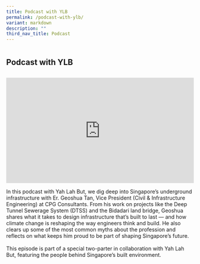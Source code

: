 ```yaml
---
title: Podcast with YLB
permalink: /podcast-with-ylb/
variant: markdown
description: ""
third_nav_title: Podcast
---
```

<h2 style="line-height: 3rem;">Podcast with YLB</h2>
<p></p>
<div style="position: relative; width: 100%; padding-bottom: 56.2%;">
    <iframe style="position: absolute; width: 100%; height: 100%;" allowfullscreen="true" frameborder="0" src="https://www.youtube.com/embed/rPI4M2hgbwM?si=pqmigvtD2SZqe5Ek&amp;rel=0"></iframe>
</div>
<p>In this podcast with Yah Lah But, we dig deep into Singapore’s underground infrastructure with Er. Geoshua Tan, Vice President (Civil &amp; Infrastructure Engineering) at CPG Consultants. From his work on projects like the Deep Tunnel Sewerage System (DTSS) and the Bidadari land bridge, Geoshua shares what it takes to design infrastructure that’s built to last — and how climate change is reshaping the way engineers think and build. He also clears up some of the most common myths about the profession and reflects on what keeps him proud to be part of shaping Singapore’s future.
<br>
<br>This episode is part of a special two-parter in collaboration with Yah Lah But, featuring the people behind Singapore’s built environment.</p>